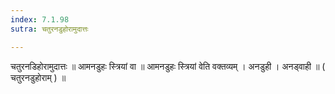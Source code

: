 ```yaml
---
index: 7.1.98
sutra: चतुरनडुहोरामुदात्तः

---
```

चतुरनडिहोरामुदात्तः ॥ आमनडुहः स्त्रियां वा ॥ आमनडुहः स्त्रियां वेति वक्तव्यम् । अनडुही । अनड्वाही ॥ ( चतुरनडुहोराम् ) ॥